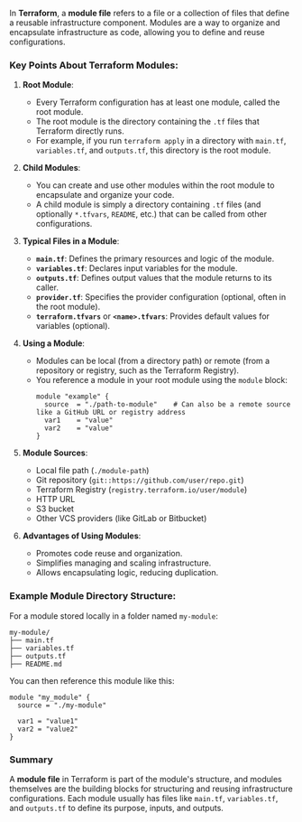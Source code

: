 In **Terraform**, a **module file** refers to a file or a collection of files that define a reusable infrastructure component. Modules are a way to organize and encapsulate infrastructure as code, allowing you to define and reuse configurations.

### Key Points About Terraform Modules:
1. **Root Module**:
   - Every Terraform configuration has at least one module, called the root module.
   - The root module is the directory containing the `.tf` files that Terraform directly runs.
   - For example, if you run `terraform apply` in a directory with `main.tf`, `variables.tf`, and `outputs.tf`, this directory is the root module.

2. **Child Modules**:
   - You can create and use other modules within the root module to encapsulate and organize your code.
   - A child module is simply a directory containing `.tf` files (and optionally `*.tfvars`, `README`, etc.) that can be called from other configurations.

3. **Typical Files in a Module**:
   - **`main.tf`**: Defines the primary resources and logic of the module.
   - **`variables.tf`**: Declares input variables for the module.
   - **`outputs.tf`**: Defines output values that the module returns to its caller.
   - **`provider.tf`**: Specifies the provider configuration (optional, often in the root module).
   - **`terraform.tfvars`** or **`<name>.tfvars`**: Provides default values for variables (optional).

4. **Using a Module**:
   - Modules can be local (from a directory path) or remote (from a repository or registry, such as the Terraform Registry).
   - You reference a module in your root module using the `module` block:
     ```hcl
     module "example" {
       source  = "./path-to-module"    # Can also be a remote source like a GitHub URL or registry address
       var1    = "value"
       var2    = "value"
     }
     ```

5. **Module Sources**:
   - Local file path (`./module-path`)
   - Git repository (`git::https://github.com/user/repo.git`)
   - Terraform Registry (`registry.terraform.io/user/module`)
   - HTTP URL
   - S3 bucket
   - Other VCS providers (like GitLab or Bitbucket)

6. **Advantages of Using Modules**:
   - Promotes code reuse and organization.
   - Simplifies managing and scaling infrastructure.
   - Allows encapsulating logic, reducing duplication.

### Example Module Directory Structure:
For a module stored locally in a folder named `my-module`:
```
my-module/
├── main.tf
├── variables.tf
├── outputs.tf
├── README.md
```

You can then reference this module like this:
```hcl
module "my_module" {
  source = "./my-module"

  var1 = "value1"
  var2 = "value2"
}
```

### Summary
A **module file** in Terraform is part of the module's structure, and modules themselves are the building blocks for structuring and reusing infrastructure configurations. Each module usually has files like `main.tf`, `variables.tf`, and `outputs.tf` to define its purpose, inputs, and outputs.
